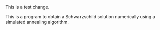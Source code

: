 This is a test change.

This is a program to obtain a Schwarzschild solution numerically using a simulated annealing algorithm.
